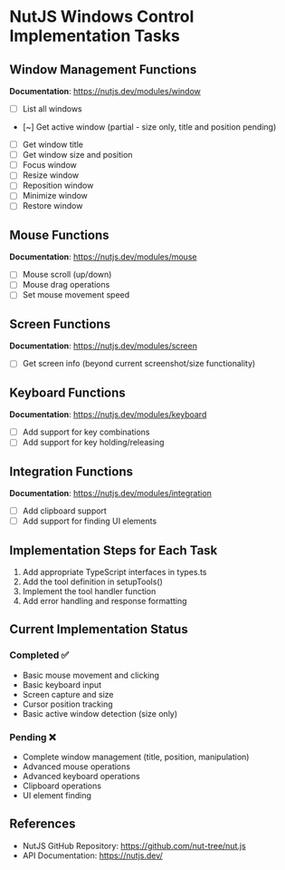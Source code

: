 # NutJS Windows Control Implementation Tasks

## Window Management Functions
**Documentation**: https://nutjs.dev/modules/window
- [ ] List all windows
- [~] Get active window (partial - size only, title and position pending)
- [ ] Get window title
- [ ] Get window size and position
- [ ] Focus window
- [ ] Resize window
- [ ] Reposition window
- [ ] Minimize window
- [ ] Restore window

## Mouse Functions
**Documentation**: https://nutjs.dev/modules/mouse
- [ ] Mouse scroll (up/down)
- [ ] Mouse drag operations
- [ ] Set mouse movement speed

## Screen Functions
**Documentation**: https://nutjs.dev/modules/screen
- [ ] Get screen info (beyond current screenshot/size functionality)

## Keyboard Functions
**Documentation**: https://nutjs.dev/modules/keyboard
- [ ] Add support for key combinations
- [ ] Add support for key holding/releasing

## Integration Functions
**Documentation**: https://nutjs.dev/modules/integration
- [ ] Add clipboard support
- [ ] Add support for finding UI elements

## Implementation Steps for Each Task
1. Add appropriate TypeScript interfaces in types.ts
2. Add the tool definition in setupTools()
3. Implement the tool handler function
4. Add error handling and response formatting

## Current Implementation Status
### Completed ✅
- Basic mouse movement and clicking
- Basic keyboard input
- Screen capture and size
- Cursor position tracking
- Basic active window detection (size only)

### Pending ❌
- Complete window management (title, position, manipulation)
- Advanced mouse operations
- Advanced keyboard operations
- Clipboard operations
- UI element finding

## References
- NutJS GitHub Repository: https://github.com/nut-tree/nut.js
- API Documentation: https://nutjs.dev/
